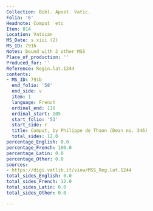 ```yaml
---
Collection: Bibl. Apost. Vatic.
Folia: '6'
Headnote: Comput  etc
Item: 814
Location: Vatican
MS_Date: s.xiii (2)
MS_ID: 791b
Notes: bound with 2 other MSS
Place_of_production: ''
Produced_for: ''
Reference: Regin.lat.1244
contents:
- MS_ID: 791b
  end_folio: '58'
  end_side: v
  item: 1
  language: French
  ordinal_end: 116
  ordinal_start: 105
  start_folio: '53'
  start_side: r
  title: Comput, by Philippe de Thaon (Dean no. 346)
  total_sides: 12.0
percentage_English: 0.0
percentage_French: 100.0
percentage_Latin: 0.0
percentage_Other: 0.0
sources:
- https://digi.vatlib.it/view/MSS_Reg.lat.1244
total_sides_English: 0.0
total_sides_French: 12.0
total_sides_Latin: 0.0
total_sides_Other: 0.0

---
```

